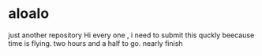# aloalo
just another repository
Hi every one , i need to submit this quckly beecause time is flying.
two hours and a half to go.
nearly finish
